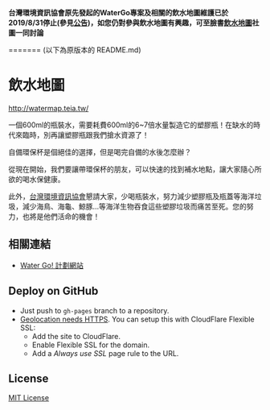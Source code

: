 **台灣環境資訊協會原先發起的WaterGo專案及相關的飲水地圖維護已於2019/8/31停止(參見[公告](https://www.facebook.com/groups/1255977671181394/permalink/2245559418889876/))，如您仍對參與飲水地圖有興趣，可至臉書[飲水地圖](https://www.facebook.com/groups/1255977671181394)社圖一同討論**

=======
(以下為原版本的 README.md)

飲水地圖
========

http://watermap.teia.tw/

一個600ml的瓶裝水，需要耗費600ml的6~7倍水量製造它的塑膠瓶！在缺水的時代來臨時，別再讓塑膠瓶跟我們搶水資源了！

自備環保杯是個絕佳的選擇，但是喝完自備的水後怎麼辦？

從現在開始，我們要讓帶環保杯的朋友，可以快速的找到補水地點，讓大家隨心所欲的喝水保健康。

此外，[台灣環境資訊協會](http://teia.tw/)懇請大家，少喝瓶裝水，努力減少塑膠瓶及瓶蓋等海洋垃圾，減少海鳥、海龜、鯨豚…等海洋生物吞食這些塑膠垃圾而痛苦至死。您的努力，也將是他們活命的機會！

相關連結
--------

* [Water Go! 計劃網站](http://watergo.teia.tw/)

Deploy on GitHub
----------------

* Just push to `gh-pages` branch to a repository.
* [Geolocation needs HTTPS](https://www.chromium.org/Home/chromium-security/prefer-secure-origins-for-powerful-new-features).  You can setup this with CloudFlare Flexible SSL:
  - Add the site to CloudFlare.
  - Enable Flexible SSL for the domain.
  - Add a *Always use SSL* page rule to the URL.

License
-------

[MIT License](http://mit-license.org/)
